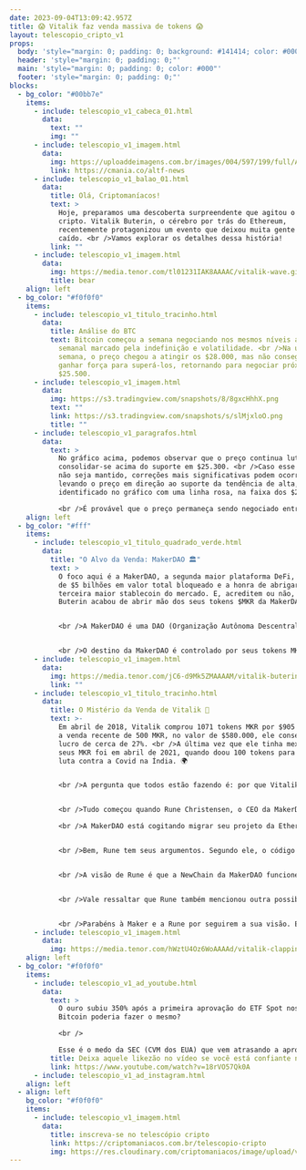 ```yaml
---
date: 2023-09-04T13:09:42.957Z
title: 😱 Vitalik faz venda massiva de tokens 😱
layout: telescopio_cripto_v1
props:
  body: 'style="margin: 0; padding: 0; background: #141414; color: #000"'
  header: 'style="margin: 0; padding: 0;"'
  main: 'style="margin: 0; padding: 0; color: #000"'
  footer: 'style="margin: 0; padding: 0;"'
blocks:
  - bg_color: "#00bb7e"
    items:
      - include: telescopio_v1_cabeca_01.html
        data:
          text: ""
          img: ""
      - include: telescopio_v1_imagem.html
        data:
          img: https://uploaddeimagens.com.br/images/004/597/199/full/ADNews.png?1693845682
          link: https://cmania.co/altf-news
      - include: telescopio_v1_balao_01.html
        data:
          title: Olá, Criptomaníacos!
          text: >
            Hoje, preparamos uma descoberta surpreendente que agitou o cenário
            cripto. Vitalik Buterin, o cérebro por trás do Ethereum,
            recentemente protagonizou um evento que deixou muita gente de queixo
            caído. <br />Vamos explorar os detalhes dessa história!
          link: ""
      - include: telescopio_v1_imagem.html
        data:
          img: https://media.tenor.com/tl01231IAK8AAAAC/vitalik-wave.gif
          title: bear
    align: left
  - bg_color: "#f0f0f0"
    items:
      - include: telescopio_v1_titulo_tracinho.html
        data:
          title: Análise do BTC
          text: Bitcoin começou a semana negociando nos mesmos níveis após um fechamento
            semanal marcado pela indefinição e volatilidade. <br />Na última
            semana, o preço chegou a atingir os $28.000, mas não conseguiu
            ganhar força para superá-los, retornando para negociar próximo dos
            $25.500.
      - include: telescopio_v1_imagem.html
        data:
          img: https://s3.tradingview.com/snapshots/8/8gxcHhhX.png
          text: ""
          link: https://s3.tradingview.com/snapshots/s/slMjxloO.png
          title: ""
      - include: telescopio_v1_paragrafos.html
        data:
          text: >
            No gráfico acima, podemos observar que o preço continua lutando para
            consolidar-se acima do suporte em $25.300. <br />Caso esse suporte
            não seja mantido, correções mais significativas podem ocorrer,
            levando o preço em direção ao suporte da tendência de alta,
            identificado no gráfico com uma linha rosa, na faixa dos $24.200.

            <br />É provável que o preço permaneça sendo negociado entre as regiões marcadas em rosa, que representam níveis de forte demanda. Enquanto esses níveis não forem superados, podemos esperar um período de lateralização dentro desses limites.
    align: left
  - bg_color: "#fff"
    items:
      - include: telescopio_v1_titulo_quadrado_verde.html
        data:
          title: "O Alvo da Venda: MakerDAO 🏛️"
          text: >
            O foco aqui é a MakerDAO, a segunda maior plataforma DeFi, com mais
            de $5 bilhões em valor total bloqueado e a honra de abrigar a
            terceira maior stablecoin do mercado. E, acreditem ou não, Vitalik
            Buterin acabou de abrir mão dos seus tokens $MKR da MakerDAO.


            <br />A MakerDAO é uma DAO (Organização Autônoma Descentralizada) construída na blockchain Ethereum, conhecida pela sua stablecoin DAI, que possui paridade com o dólar americano.


            <br />O destino da MakerDAO é controlado por seus tokens MKR. Os donos desses tokens têm o poder de tomar decisões cruciais na plataforma, como votar em atualizações. Imagine os detentores de MKR como os diretores de uma empresa - eles têm voz ativa! 😲
      - include: telescopio_v1_imagem.html
        data:
          img: https://media.tenor.com/jC6-d9Mk5ZMAAAAM/vitalik-buterin-vitalik.gif
          link: ""
      - include: telescopio_v1_titulo_tracinho.html
        data:
          title: O Mistério da Venda de Vitalik 🤨
          text: >-
            Em abril de 2018, Vitalik comprou 1071 tokens MKR por $905 cada. Com
            a venda recente de 500 MKR, no valor de $580.000, ele conseguiu um
            lucro de cerca de 27%. <br />A última vez que ele tinha mexido nos
            seus MKR foi em abril de 2021, quando doou 100 tokens para ajudar na
            luta contra a Covid na Índia. 🌍


            <br />A pergunta que todos estão fazendo é: por que Vitalik vendeu seus tokens?


            <br />Tudo começou quando Rune Christensen, o CEO da MakerDAO, soltou uma bomba em um post provocador. Ele compartilhou planos grandiosos para a MakerDAO que Vitalik não curtiu muito…

            <br />A MakerDAO está cogitando migrar seu projeto da Ethereum para uma nova blockchain chamada NewChain. Pior que isso, essa nova rede pode ser um fork da Solana. 


            <br />Bem, Rune tem seus argumentos. Segundo ele, o código do Solana é avançado e confiável. Além disso, ele cita projetos bem-sucedidos, como a Pyth Network, que foram construídos na Solana. 🌟


            <br />A visão de Rune é que a NewChain da MakerDAO funcione como uma ponte entre Ethereum e Solana, aprimorando o sistema multicadeia como um todo. 🚀


            <br />Vale ressaltar que Rune também mencionou outra possibilidade para a base da NewChain: Cosmos.


            <br />Parabéns à Maker e a Rune por seguirem a sua visão. Esperamos que funcione para eles e, no final, para a Ethereum também. 🤞
      - include: telescopio_v1_imagem.html
        data:
          img: https://media.tenor.com/hWztU4Oz6WoAAAAd/vitalik-clapping.gif
    align: left
  - bg_color: "#f0f0f0"
    items:
      - include: telescopio_v1_ad_youtube.html
        data:
          text: >
            O ouro subiu 350% após a primeira aprovação do ETF Spot nos EUA. O
            Bitcoin poderia fazer o mesmo?

            <br />

            Esse é o medo da SEC (CVM dos EUA) que vem atrasando a aprovação de um ETF Spot de BTC. Só que a data final está chegando... e a resposta é inevitável...
          title: Deixa aquele likezão no vídeo se você está confiante no BTC!
          link: https://www.youtube.com/watch?v=18rVO57Qk0A
      - include: telescopio_v1_ad_instagram.html
    align: left
  - align: left
    bg_color: "#f0f0f0"
    items:
      - include: telescopio_v1_imagem.html
        data:
          title: inscreva-se no telescópio cripto
          link: https://criptomaniacos.com.br/telescopio-cripto
          img: https://res.cloudinary.com/criptomaniacos/image/upload/v1662133224/telescopio/inscreva-se-telescopio.png
---
```

